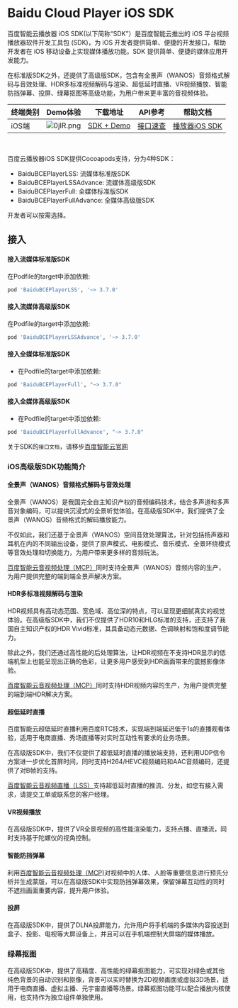 # Baidu Cloud Player iOS SDK

百度智能云播放器 iOS SDK(以下简称“SDK”）是百度智能云推出的 iOS 平台视频播放器软件开发工具包 (SDK)，为 iOS 开发者提供简单、便捷的开发接口，帮助开发者在 iOS 移动设备上实现媒体播放功能。SDK 提供简单、便捷的媒体应用开发能力。

在标准版SDK之外，还提供了高级版SDK，包含有全景声（WANOS）音频格式解码与音效处理、HDR多标准视频解码与渲染、超低延时直播、VR视频播放、智能防挡弹幕、投屏、绿幕抠图等高级功能，为用户带来更丰富的音视频体验。

| 终端类别 | Demo体验 | 下载地址 | API参考 | 帮助文档 |
| --- | --- | --- | --- | --- |
| iOS端 |![0jlR.png](https://bce.bdstatic.com/doc/bce-doc/MCT/0jlR_cb99272.png)| [SDK + Demo](https://cloud.baidu.com/doc/Developer/index.html) |  [接口速查](https://cloud.baidu.com/doc/VideoCreatingSDK/s/Bldy7n5hr) | [播放器iOS SDK](https://cloud.baidu.com/doc/VideoCreatingSDK/s/yldy7iu7u) |

<br>

百度云播放器iOS SDK提供Cocoapods支持，分为4种SDK：

* BaiduBCEPlayerLSS: 流媒体标准版SDK
* BaiduBCEPlayerLSSAdvance: 流媒体高级版SDK
* BaiduBCEPlayerFull: 全媒体标准版SDK
* BaiduBCEPlayerFullAdvance: 全媒体高级版SDK

开发者可以按需选择。

## 接入

#### 接入流媒体标准版SDK
在Podfile的target中添加依赖:
```ruby
pod 'BaiduBCEPlayerLSS', '~> 3.7.0'
```

#### 接入流媒体高级版SDK
在Podfile的target中添加依赖:
```ruby
pod 'BaiduBCEPlayerLSSAdvance', '~> 3.7.0'
```

#### 接入全媒体标准版SDK
* 在Podfile的target中添加依赖:
```ruby
pod 'BaiduBCEPlayerFull', "~> 3.7.0"
```

#### 接入全媒体高级版SDK
* 在Podfile的target中添加依赖:
```ruby
pod 'BaiduBCEPlayerFullAdvance', "~> 3.7.0"
```



关于SDK的`接口文档`，请移步[百度智能云官网](https://cloud.baidu.com/doc/VideoCreatingSDK/s/yldy7iu7u)


### iOS高级版SDK功能简介

#### 全景声（WANOS）音频格式解码与音效处理

全景声（WANOS）是我国完全自主知识产权的音频编码技术，结合多声道和多声音对象编码，可以提供沉浸式的全景听觉体验。在高级版SDK中，我们提供了全景声（WANOS）音频格式的解码播放能力。

不仅如此，我们还基于全景声（WANOS）空间音效处理算法，针对包括扬声器和耳机在内的不同输出设备，提供了原声模式、电影模式、音乐模式、全景环绕模式等音效处理和切换能力，为用户带来更多样的音频玩法。

[百度智能云音视频处理（MCP）](https://cloud.baidu.com/product/mct.html)同时支持全景声（WANOS）音频内容的生产，为用户提供完整的端到端全景声解决方案。

#### HDR多标准视频解码与渲染
HDR视频具有高动态范围、宽色域、高位深的特点，可以呈现更细腻真实的视觉体验。在高级版SDK中，我们不仅提供了HDR10和HLG标准的支持，还支持了我国自主知识产权的HDR Vivid标准，其具备动态元数据、色调映射和饱和度调节能力。

除此之外，我们还通过高性能的后处理算法，让HDR视频在不支持HDR显示的低端机型上也能呈现出正确的色彩，让更多用户感受到HDR画面带来的震撼影像体验。

[百度智能云音视频处理（MCP）](https://cloud.baidu.com/product/mct.html)同时支持HDR视频内容的生产，为用户提供完整的端到端HDR解决方案。

#### 超低延时直播
百度智能云超低延时直播利用百度RTC技术，实现端到端延迟低于1s的直播观看体验，适用于电商直播、秀场直播等对实时互动性有要求的业务场景。

在高级版SDK中，我们不仅提供了超低延时直播的播放端支持，还利用UDP信令方案进一步优化首屏时间，同时支持H264/HEVC视频编码和AAC音频编码，还提供了对B帧的支持。

[百度智能云音视频直播（LSS）](https://cloud.baidu.com/product/lss.html)支持超低延时直播的推流、分发，如您有接入需求，请提交工单或联系您的客户经理。

#### VR视频播放
在高级版SDK中，提供了VR全景视频的高性能渲染能力，支持点播、直播流，同时支持基于陀螺仪的视角控制。

#### 智能防挡弹幕
利用[百度智能云音视频处理（MCP)](https://cloud.baidu.com/product/mct.html)对视频中的人体、人脸等重要信息进行预先分析并生成蒙版，可以在高级版SDK中实现防挡弹幕效果，保留弹幕互动性的同时不遮挡画面重要内容，提升用户体验。

#### 投屏
在高级版SDK中，提供了DLNA投屏能力，允许用户将手机端的多媒体内容投送到盒子、投影、电视等大屏设备上，并且可以在手机端控制大屏端的媒体播放。

### 绿幕抠图
在高级版SDK中，提供了高精度、高性能的绿幕抠图能力，可实现对绿色或其他纯色背景的自动识别和抠像，背景可以实时替换为2D视频画面或虚拟3D场景，适用于电商直播、虚拟主播、元宇宙直播等场景。绿幕抠图功能可以配合播放内核使用，也支持作为独立组件单独使用。